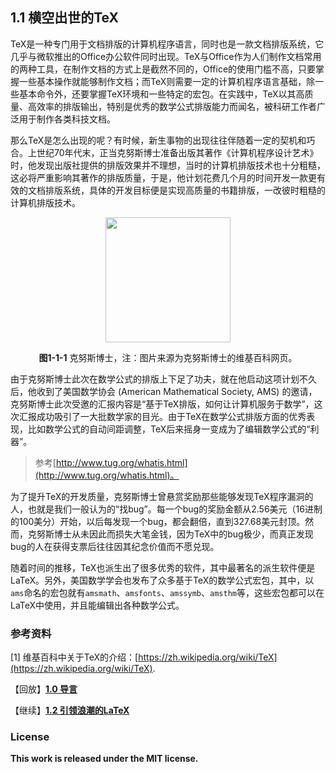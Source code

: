 ## 1.1 横空出世的TeX

TeX是一种专门用于文档排版的计算机程序语言，同时也是一款文档排版系统，它几乎与微软推出的Office办公软件同时出现。TeX与Office作为人们制作文档常用的两种工具，在制作文档的方式上是截然不同的，Office的使用门槛不高，只要掌握一些基本操作就能够制作文档；而TeX则需要一定的计算机程序语言基础，除一些基本命令外，还要掌握TeX环境和一些特定的宏包。在实践中，TeX以其高质量、高效率的排版输出，特别是优秀的数学公式排版能力而闻名，被科研工作者广泛用于制作各类科技文档。

那么TeX是怎么出现的呢？有时候，新生事物的出现往往伴随着一定的契机和巧合。上世纪70年代末，正当克努斯博士准备出版其著作《计算机程序设计艺术》时，他发现出版社提供的排版效果并不理想，当时的计算机排版技术也十分粗糙，这必将严重影响其著作的排版质量，于是，他计划花费几个月的时间开发一款更有效的文档排版系统，具体的开发目标便是实现高质量的书籍排版，一改彼时粗糙的计算机排版技术。

<p align="center">
<img align="middle" src="latex/chapter-1/graphics/Donald_Knuth.jpeg" width="200" />
</p>

<center><b>图1-1-1</b> 克努斯博士，注：图片来源为克努斯博士的维基百科网页。</center>

由于克努斯博士此次在数学公式的排版上下足了功夫，就在他启动这项计划不久后，他收到了美国数学协会 (American Mathematical Society, AMS) 的邀请，克努斯博士此次受邀的汇报内容是“基于TeX排版，如何让计算机服务于数学”，这次汇报成功吸引了一大批数学家的目光。由于TeX在数学公式排版方面的优秀表现，比如数学公式的自动间距调整，TeX后来摇身一变成为了编辑数学公式的“利器”。

> 参考[http://www.tug.org/whatis.html](http://www.tug.org/whatis.html)。

为了提升TeX的开发质量，克努斯博士曾悬赏奖励那些能够发现TeX程序漏洞的人，也就是我们一般认为的“找bug”。每一个bug的奖励金额从2.56美元（16进制的100美分）开始，以后每发现一个bug，都会翻倍，直到327.68美元封顶。然而，克努斯博士从未因此而损失大笔金钱，因为TeX中的bug极少，而真正发现bug的人在获得支票后往往因其纪念价值而不愿兑现。

随着时间的推移，TeX也派生出了很多优秀的软件，其中最著名的派生软件便是LaTeX。另外，美国数学学会也发布了众多基于TeX的数学公式宏包，其中，以`ams`命名的宏包就有`amsmath`、`amsfonts`、`amssymb`、`amsthm`等，这些宏包都可以在LaTeX中使用，并且能编辑出各种数学公式。


### 参考资料

[1] 维基百科中关于TeX的介绍：[https://zh.wikipedia.org/wiki/TeX](https://zh.wikipedia.org/wiki/TeX).

【回放】[**1.0 导言**](https://nbviewer.jupyter.org/github/xinychen/latex-cookbook/blob/main/chapter-1/section0.ipynb)

【继续】[**1.2 引领浪潮的LaTeX**](https://nbviewer.jupyter.org/github/xinychen/latex-cookbook/blob/main/chapter-1/section2.ipynb)

### License

<div class="alert alert-block alert-danger">
<b>This work is released under the MIT license.</b>
</div>
